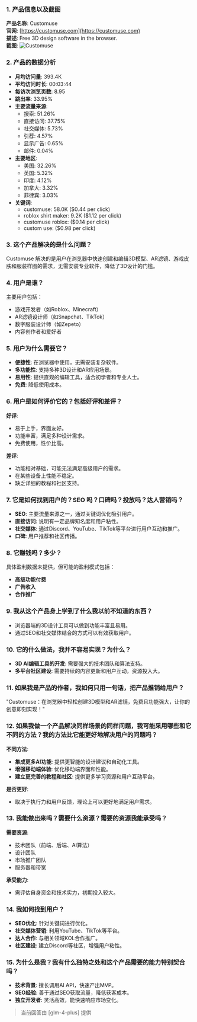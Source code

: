 ### 1. 产品信息以及截图

**产品名称**: Customuse  
**官网**: [https://customuse.com](https://customuse.com)  
**描述**: Free 3D design software in the browser.  
**截图**: ![Customuse](https://cdn-images.toolify.ai/170349984818391644.jpg)

### 2. 产品的数据分析

- **月均访问量**: 393.4K
- **平均访问时长**: 00:03:44
- **每访次浏览页数**: 8.95
- **跳出率**: 33.95%
- **主要流量来源**: 
  - 搜索: 51.26%
  - 直接访问: 37.75%
  - 社交媒体: 5.73%
  - 引荐: 4.57%
  - 显示广告: 0.65%
  - 邮件: 0.04%
- **主要地区**: 
  - 美国: 32.26%
  - 英国: 5.32%
  - 印度: 4.12%
  - 加拿大: 3.32%
  - 菲律宾: 3.03%
- **关键词**: 
  - customuse: 58.0K ($0.44 per click)
  - roblox shirt maker: 9.2K ($1.12 per click)
  - customuse roblox: ($0.14 per click)
  - custom use: ($0.98 per click)

### 3. 这个产品解决的是什么问题？

Customuse 解决的是用户在浏览器中快速创建和编辑3D模型、AR滤镜、游戏皮肤和服装样图的需求，无需安装专业软件，降低了3D设计的门槛。

### 4. 用户是谁？

主要用户包括：
- 游戏开发者（如Roblox、Minecraft）
- AR滤镜设计师（如Snapchat、TikTok）
- 数字服装设计师（如Zepeto）
- 内容创作者和爱好者

### 5. 用户为什么需要它？

- **便捷性**: 在浏览器中使用，无需安装复杂软件。
- **多功能性**: 支持多种3D设计和AR应用场景。
- **易用性**: 提供直观的编辑工具，适合初学者和专业人士。
- **免费**: 降低使用成本。

### 6. 用户是如何评价它的？包括好评和差评？

**好评**:
- 易于上手，界面友好。
- 功能丰富，满足多种设计需求。
- 免费使用，性价比高。

**差评**:
- 功能相对基础，可能无法满足高级用户的需求。
- 在某些设备上性能不稳定。
- 缺乏详细的教程和社区支持。

### 7. 它是如何找到用户的？SEO 吗？口碑吗？投放吗？达人营销吗？

- **SEO**: 主要流量来源之一，通过关键词优化吸引用户。
- **直接访问**: 说明有一定品牌知名度和用户粘性。
- **社交媒体**: 通过Discord、YouTube、TikTok等平台进行用户互动和推广。
- **口碑**: 用户推荐和社区传播。

### 8. 它赚钱吗？多少？

具体盈利数据未提供，但可能的盈利模式包括：
- **高级功能付费**
- **广告收入**
- **合作推广**

### 9. 我从这个产品身上学到了什么我以前不知道的东西？

- 浏览器端的3D设计工具可以做到功能丰富且易用。
- 通过SEO和社交媒体结合的方式可以有效获取用户。

### 10. 它的什么做法，我并不容易实现？为什么？

- **3D AI编辑工具的开发**: 需要强大的技术团队和算法支持。
- **多平台社区建设**: 需要持续的内容更新和用户互动，资源投入大。

### 11. 如果我是产品的作者，我如何只用一句话，把产品推销给用户？

"Customuse：在浏览器中轻松创建3D模型和AR滤镜，免费且功能强大，让你的创意即刻实现！"

### 12. 如果我做一个产品解决同样场景的同样问题，我可能采用哪些和它不同的方法？我的方法比它能更好地解决用户的问题吗？

**不同方法**:
- **集成更多AI功能**: 提供更智能的设计建议和自动化工具。
- **增强移动端体验**: 优化移动端界面和性能。
- **建立更完善的教程和社区**: 提供更多学习资源和用户互动平台。

**是否更好**:
- 取决于执行力和用户反馈，理论上可以更好地满足用户需求。

### 13. 我能做出来吗？需要什么资源？需要的资源我能承受吗？

**需要资源**:
- 技术团队（前端、后端、AI算法）
- 设计团队
- 市场推广团队
- 服务器和带宽

**承受能力**:
- 需评估自身资金和技术实力，初期投入较大。

### 14. 我如何找到用户？

- **SEO优化**: 针对关键词进行优化。
- **社交媒体营销**: 利用YouTube、TikTok等平台。
- **达人合作**: 与相关领域KOL合作推广。
- **社区建设**: 建立Discord等社区，增强用户粘性。

### 15. 为什么是我？我有什么独特之处和这个产品需要的能力特别契合吗？

- **技术背景**: 擅长调用AI API，快速产出MVP。
- **SEO经验**: 善于通过SEO获取流量，降低获客成本。
- **独立开发者**: 灵活高效，能快速响应市场变化。

> 当前回答由 [glm-4-plus] 提供